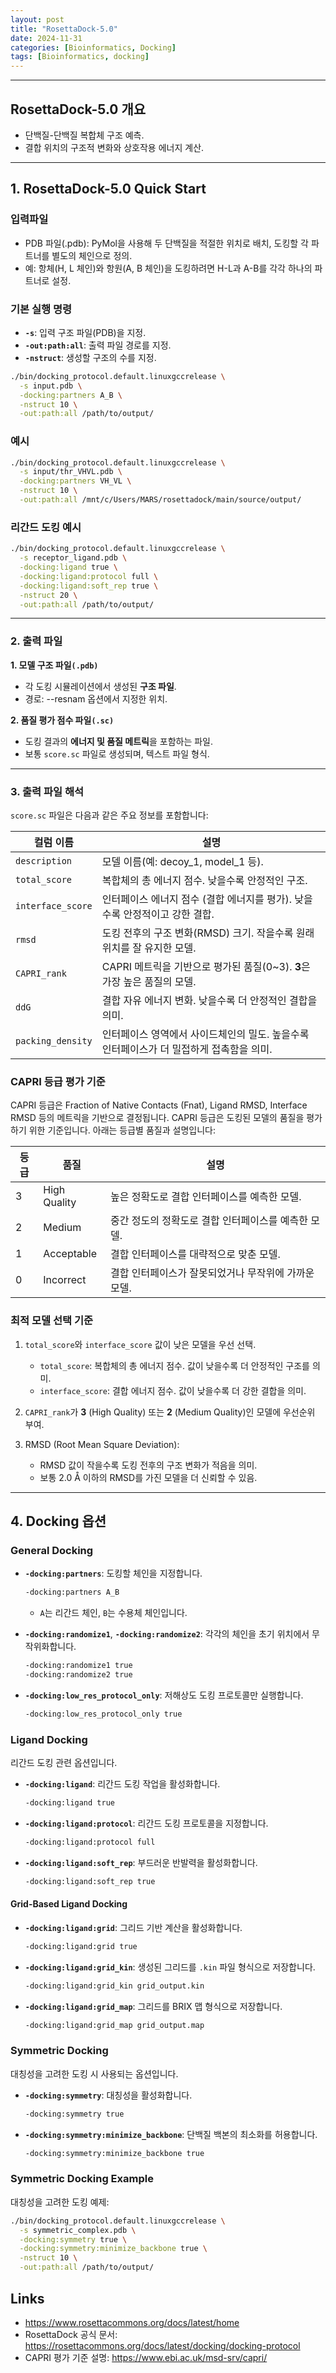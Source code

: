 ```yaml
---
layout: post
title: "RosettaDock-5.0"
date: 2024-11-31
categories: [Bioinformatics, Docking]
tags: [Bioinformatics, docking]
---
```



---

## **RosettaDock-5.0 개요**
- 단백질-단백질 복합체 구조 예측.
- 결합 위치의 구조적 변화와 상호작용 에너지 계산.

---

## **1. RosettaDock-5.0 Quick Start**

### **입력파일**

- PDB 파일(.pdb): PyMol을 사용해 두 단백질을 적절한 위치로 배치, 도킹할 각 파트너를 별도의 체인으로 정의. 
- 예: 항체(H, L 체인)와 항원(A, B 체인)을 도킹하려면 H-L과 A-B를 각각 하나의 파트너로 설정.

### **기본 실행 명령**

- **`-s`**: 입력 구조 파일(PDB)을 지정.
- **`-out:path:all`**: 출력 파일 경로를 지정.
- **`-nstruct`**: 생성할 구조의 수를 지정.

```bash
./bin/docking_protocol.default.linuxgccrelease \
  -s input.pdb \
  -docking:partners A_B \
  -nstruct 10 \
  -out:path:all /path/to/output/
```

### **예시**

```bash
./bin/docking_protocol.default.linuxgccrelease \
  -s input/thr_VHVL.pdb \
  -docking:partners VH_VL \
  -nstruct 10 \
  -out:path:all /mnt/c/Users/MARS/rosettadock/main/source/output/
```

### **리간드 도킹 예시**

```bash
./bin/docking_protocol.default.linuxgccrelease \
  -s receptor_ligand.pdb \
  -docking:ligand true \
  -docking:ligand:protocol full \
  -docking:ligand:soft_rep true \
  -nstruct 20 \
  -out:path:all /path/to/output/
```

---

### **2. 출력 파일**

**1. 모델 구조 파일`(.pdb)`**
- 각 도킹 시뮬레이션에서 생성된 **구조 파일**.
- 경로: --resnam 옵션에서 지정한 위치.

**2. 품질 평가 점수 파일`(.sc)`**
- 도킹 결과의 **에너지 및 품질 메트릭**을 포함하는 파일. 
- 보통 `score.sc` 파일로 생성되며, 텍스트 파일 형식.

---


### **3. 출력 파일 해석**

`score.sc` 파일은 다음과 같은 주요 정보를 포함합니다:

| 컬럼 이름         | 설명                                                                                     |
|-------------------|------------------------------------------------------------------------------------------|
| `description`     | 모델 이름(예: decoy_1, model_1 등).                                                      |
| `total_score`     | 복합체의 총 에너지 점수. 낮을수록 안정적인 구조.                                          |
| `interface_score` | 인터페이스 에너지 점수 (결합 에너지를 평가). 낮을수록 안정적이고 강한 결합.                 |
| `rmsd`            | 도킹 전후의 구조 변화(RMSD) 크기. 작을수록 원래 위치를 잘 유지한 모델.                    |
| `CAPRI_rank`      | CAPRI 메트릭을 기반으로 평가된 품질(0~3). **3**은 가장 높은 품질의 모델.                   |
| `ddG`             | 결합 자유 에너지 변화. 낮을수록 더 안정적인 결합을 의미.                                   |
| `packing_density` | 인터페이스 영역에서 사이드체인의 밀도. 높을수록 인터페이스가 더 밀접하게 접촉함을 의미.    |


### **CAPRI 등급 평가 기준**

CAPRI 등급은 Fraction of Native Contacts (Fnat), Ligand RMSD, Interface RMSD 등의 메트릭을 기반으로 결정됩니다.
CAPRI 등급은 도킹된 모델의 품질을 평가하기 위한 기준입니다. 아래는 등급별 품질과 설명입니다:

| 등급 | 품질           | 설명                                       |
|------|----------------|--------------------------------------------|
| 3    | High Quality   | 높은 정확도로 결합 인터페이스를 예측한 모델. |
| 2    | Medium         | 중간 정도의 정확도로 결합 인터페이스를 예측한 모델. |
| 1    | Acceptable     | 결합 인터페이스를 대략적으로 맞춘 모델.        |
| 0    | Incorrect      | 결합 인터페이스가 잘못되었거나 무작위에 가까운 모델. |


### **최적 모델 선택 기준**
1. `total_score`와 `interface_score` 값이 낮은 모델을 우선 선택.
   - `total_score`: 복합체의 총 에너지 점수. 값이 낮을수록 더 안정적인 구조를 의미.
   - `interface_score`: 결합 에너지 점수. 값이 낮을수록 더 강한 결합을 의미.

2. `CAPRI_rank`가 **3** (High Quality) 또는 **2** (Medium Quality)인 모델에 우선순위 부여.

3. RMSD (Root Mean Square Deviation):
   - RMSD 값이 작을수록 도킹 전후의 구조 변화가 적음을 의미.
   - 보통 2.0 Å 이하의 RMSD를 가진 모델을 더 신뢰할 수 있음.

---

## **4. Docking 옵션**

### **General Docking**
- **`-docking:partners`**: 도킹할 체인을 지정합니다. 
  ```bash
  -docking:partners A_B
  ```
  - `A`는 리간드 체인, `B`는 수용체 체인입니다.

- **`-docking:randomize1`**, **`-docking:randomize2`**: 각각의 체인을 초기 위치에서 무작위화합니다.
  ```bash
  -docking:randomize1 true
  -docking:randomize2 true
  ```

- **`-docking:low_res_protocol_only`**: 저해상도 도킹 프로토콜만 실행합니다.
  ```bash
  -docking:low_res_protocol_only true
  ```

### **Ligand Docking**
리간드 도킹 관련 옵션입니다.

- **`-docking:ligand`**: 리간드 도킹 작업을 활성화합니다.
  ```bash
  -docking:ligand true
  ```

- **`-docking:ligand:protocol`**: 리간드 도킹 프로토콜을 지정합니다.
  ```bash
  -docking:ligand:protocol full
  ```

- **`-docking:ligand:soft_rep`**: 부드러운 반발력을 활성화합니다.
  ```bash
  -docking:ligand:soft_rep true
  ```

#### **Grid-Based Ligand Docking**
- **`-docking:ligand:grid`**: 그리드 기반 계산을 활성화합니다.
  ```bash
  -docking:ligand:grid true
  ```

- **`-docking:ligand:grid_kin`**: 생성된 그리드를 `.kin` 파일 형식으로 저장합니다.
  ```bash
  -docking:ligand:grid_kin grid_output.kin
  ```

- **`-docking:ligand:grid_map`**: 그리드를 BRIX 맵 형식으로 저장합니다.
  ```bash
  -docking:ligand:grid_map grid_output.map
  ```

### **Symmetric Docking**
대칭성을 고려한 도킹 시 사용되는 옵션입니다.

- **`-docking:symmetry`**: 대칭성을 활성화합니다.
  ```bash
  -docking:symmetry true
  ```

- **`-docking:symmetry:minimize_backbone`**: 단백질 백본의 최소화를 허용합니다.
  ```bash
  -docking:symmetry:minimize_backbone true
  ```

### **Symmetric Docking Example**
대칭성을 고려한 도킹 예제:

```bash
./bin/docking_protocol.default.linuxgccrelease \
  -s symmetric_complex.pdb \
  -docking:symmetry true \
  -docking:symmetry:minimize_backbone true \
  -nstruct 10 \
  -out:path:all /path/to/output/
```

## **Links**

- <https://www.rosettacommons.org/docs/latest/home>
- RosettaDock 공식 문서:
     <https://rosettacommons.org/docs/latest/docking/docking-protocol>
- CAPRI 평가 기준 설명:
     <https://www.ebi.ac.uk/msd-srv/capri/>


